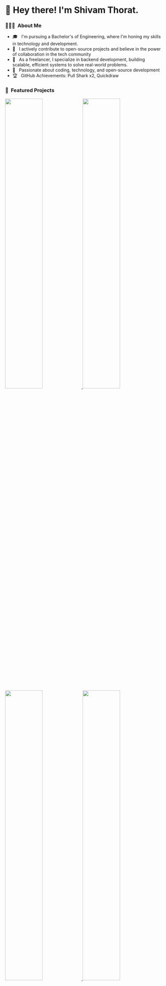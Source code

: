 <!-- banner -->
<!-- <img src="Banner.png"> -->

 <h1>👋 Hey there! I'm Shivam Thorat.</h1>


<h3> 👨🏻‍💻 &nbsp;About Me </h3>

-  🎓 &nbsp; I'm pursuing a Bachelor's of Engineering, where I'm honing my skills in technology and development. 
- 🌱 &nbsp; I actively contribute to open-source projects and believe in the power of collaboration in the tech community
- 💼 &nbsp; As a freelancer, I specialize in backend development, building scalable, efficient systems to solve real-world problems.
- 🚀 &nbsp; Passionate about coding, technology, and open-source development
- 🏆 &nbsp; GitHub Achievements: Pull Shark x2, Quickdraw

<h3> 🚀 &nbsp;Featured Projects </h3>

<p align="left">
<a href="https://github.com/shivammm21/pocketdoctor">
  <img width="49%" src="https://github-readme-stats.vercel.app/api/pin/?username=shivammm21&repo=pocketdoctor&theme=merko&hide_border=true" />
</a>
<a href="https://github.com/shivammm21/budget-app">
  <img width="49%" src="https://github-readme-stats.vercel.app/api/pin/?username=shivammm21&repo=budget-app&theme=merko&hide_border=true" />
</a>
<a href="https://github.com/shivammm21/Online-Attendance">
  <img width="49%" src="https://github-readme-stats.vercel.app/api/pin/?username=shivammm21&repo=Online-Attendance&theme=merko&hide_border=true" />
</a>
<a href="https://github.com/shivammm21/balirajaconnect-app">
  <img width="49%" src="https://github-readme-stats.vercel.app/api/pin/?username=shivammm21&repo=balirajaconnect-app&theme=merko&hide_border=true" />
</a>
</p>

# 💻 Tech Stack:
### 💻 Languages: &nbsp;
<img alt="Java" src="https://img.shields.io/badge/java-%23ED8B00.svg?style=for-the-badge&logo=java&logoColor=white"/>
<img alt="Python" src="https://img.shields.io/badge/python-%233776AB.svg?style=for-the-badge&logo=python&logoColor=white"/>
<img alt="C++" src="https://img.shields.io/badge/c++-%2300599C.svg?style=for-the-badge&logo=c%2B%2B&logoColor=white"/>
<img alt="C" src="https://img.shields.io/badge/c-%2300599C.svg?style=for-the-badge&logo=c&logoColor=white"/>
<img alt="Go" src="https://img.shields.io/badge/go-%2300ADD8.svg?style=for-the-badge&logo=go&logoColor=white"/>
<img alt="HTML5" src="https://img.shields.io/badge/html5-%23E34F26.svg?style=for-the-badge&logo=html5&logoColor=white"/>
<img alt="CSS3" src="https://img.shields.io/badge/css3-%231572B6.svg?style=for-the-badge&logo=css3&logoColor=white"/>

### 🌐 Frameworks, Libraries and others: &nbsp;
<img alt="Spring Boot" src="https://img.shields.io/badge/Spring_Boot-F2F4F9?style=for-the-badge&logo=spring-boot"/>
<img alt="Hibernate" src="https://img.shields.io/badge/Hibernate-59666C?style=for-the-badge&logo=Hibernate&logoColor=white"/>
<img alt="Bootstrap" src="https://img.shields.io/badge/bootstrap-%23563D7C.svg?style=for-the-badge&logo=bootstrap&logoColor=white"/>

### 🛢 Database: &nbsp;
<img alt="MySQL" src="https://img.shields.io/badge/mysql-%2300f.svg?style=for-the-badge&logo=mysql&logoColor=white"/>
<img alt="MongoDB" src="https://img.shields.io/badge/MongoDB-%234ea94b.svg?style=for-the-badge&logo=mongodb&logoColor=white"/>
<img alt="PostgreSQL" src="https://img.shields.io/badge/PostgreSQL-316192?style=for-the-badge&logo=postgresql&logoColor=white"/>

### ⚙️ Version Control &nbsp;
<img alt="Git" src="https://img.shields.io/badge/git-%23F05033.svg?style=for-the-badge&logo=git&logoColor=white"/>
<img alt="GitHub" src="https://img.shields.io/badge/github-%23121011.svg?style=for-the-badge&logo=github&logoColor=white"/>

### 🔧 Editors: &nbsp;
<img alt="Visual Studio Code" src="https://img.shields.io/badge/VisualStudioCode-0078d7.svg?style=for-the-badge&logo=visual-studio-code&logoColor=white"/>
<img alt="IntelliJ IDEA" src="https://img.shields.io/badge/IntelliJ_IDEA-000000.svg?style=for-the-badge&logo=intellij-idea&logoColor=white"/>
<img alt="PyCharm" src="https://img.shields.io/badge/PyCharm-000000.svg?style=for-the-badge&logo=pycharm&logoColor=white"/>
<img alt="Android Studio" src="https://img.shields.io/badge/Android%20Studio-%23000000.svg?style=for-the-badge&logo=android-studio&logoColor=white"/>

### ☁ Cloud: &nbsp;
<img alt="Linux" src="https://img.shields.io/badge/Linux-FCC624?style=for-the-badge&logo=linux&logoColor=black"/>
<img alt="Google Cloud" src="https://img.shields.io/badge/Google_Cloud-4285F4?style=for-the-badge&logo=google-cloud&logoColor=white"/>
<img alt="DigitalOcean" src="https://img.shields.io/badge/DigitalOcean-%230167ff.svg?style=for-the-badge&logo=digitalOcean&logoColor=white"/>

### 🛠 Tools: &nbsp;
<img alt="Postman" src="https://img.shields.io/badge/Postman-FF6C37?style=for-the-badge&logo=postman&logoColor=white"/>
<img alt="Docker" src="https://img.shields.io/badge/Docker-%230db7ed.svg?style=for-the-badge&logo=docker&logoColor=white"/>

<h3> 📊 &nbsp;GitHub Analytics </h3>

<p align="center">
  <img width="49%" src="https://github-readme-stats.vercel.app/api?username=shivammm21&show_icons=true&theme=radical&hide_border=true&count_private=true&include_all_commits=true&hide=contribs,issues" />
  <img width="49%" src="https://github-readme-streak-stats.herokuapp.com/?user=shivammm21&theme=radical&hide_border=true" />
</p>

<p align="center">
  <img width="49%" src="https://github-readme-stats.vercel.app/api/top-langs/?username=shivammm21&theme=radical&hide_border=true&layout=compact&langs_count=5&exclude=html,css,javascript,typescript,php,python,c,c++,makefile" />
  <img width="49%" src="https://github-profile-trophy.vercel.app/?username=shivammm21&theme=radical&no-frame=true&column=7&margin-w=15&margin-h=15&no-bg=true" />
</p>

<p align="center">
  <img src="https://komarev.com/ghpvc/?username=shivammm21&label=Profile%20views&color=0e75b6&style=flat" alt="Profile views" />
</p>

<h3> 🤝🏻 &nbsp;Connect with Me </h3>

<p align="left">
<a href="https://www.linkedin.com/in/shivamthorat/"><img src="https://img.shields.io/badge/-Shivam%20Thorat-0077B5?style=flat&logo=Linkedin&logoColor=white"/></a>
<a href="mailto:shivamthorat2103@gmail.com"><img src="https://img.shields.io/badge/-shivamthorat2103@gmail.com-D14836?style=flat&logo=Gmail&logoColor=white"/></a>
<a href="https://www.instagram.com/shivammm.21/"><img src="https://img.shields.io/badge/-@shivammm.21-E4405F?style=flat&logo=Instagram&logoColor=white"/></a>
</p>

